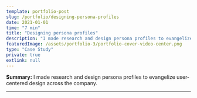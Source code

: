 ```yaml
---
template: portfolio-post
slug: /portfolio/designing-persona-profiles
date: 2021-01-01
time: "7 min"
title: "Designing persona profiles"
description: "I made research and design persona profiles to evangelize user-centered design across the company."
featuredImage: /assets/portfolio-3/portfolio-cover-video-center.png
type: "Case Study"
private: true
extlink: null
---
```


**Summary:** I made research and design persona profiles to evangelize user-centered design across the company.

---
